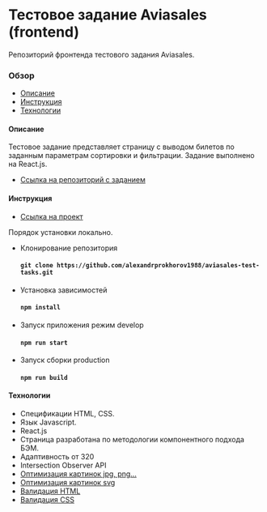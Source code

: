 # Тестовое задание Aviasales (frontend)
Репозиторий фронтенда тестового задания Aviasales.  

### Обзор
* [Описание](#description)
* [Инструкция](#instructions)
* [Технологии](#technologies)

#### <a name="description">Описание</a>
Тестовое задание представляет страницу с выводом билетов по заданным параметрам сортировки и фильтрации.
Задание выполнено на React.js.

* [Ссылка на репозиторий с заданием](https://github.com/KosyanMedia/test-tasks/tree/master/aviasales_frontend)

#### <a name="instructions">Инструкция</a>
* [Ссылка на проект](http://alexandrprokhorov1988.github.io/aviasales-test-tasks/)

Порядок установки локально.
* Клонирование репозитория
  #### `git clone https://github.com/alexandrprokhorov1988/aviasales-test-tasks.git`

* Установка зависимостей
  #### `npm install`
* Запуск приложения режим develop
  #### `npm run start`
* Запуск сборки production 
  #### `npm run build`

#### <a name="technologies">Технологии</a>
* Спецификации HTML, CSS.
* Язык Javascript.
* React.js
* Страница разработана по методологии компонентного подхода БЭМ. 
* Адаптивность от 320
* Intersection Observer API
* [Оптимизация картинок jpg, png...](https://tinypng.com/)
* [Оптимизация картинок svg](https://jakearchibald.github.io/svgomg/)  
* [Валидация HTML](https://validator.w3.org/) 
* [Валидация CSS](https://jigsaw.w3.org/css-validator/) 
